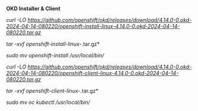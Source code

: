 **OKD Installer & Client**

*curl -LO https://github.com/openshift/okd/releases/download/4.14.0-0.okd-2024-04-14-080220/openshift-install-linux-4.14.0-0.okd-2024-04-14-080220.tar.gz*

*tar -xvf openshift-install-linux-*.tar.gz*

*sudo mv openshift-install /usr/local/bin/*

*curl -LO https://github.com/openshift/okd/releases/download/4.14.0-0.okd-2024-04-14-080220/openshift-client-linux-4.14.0-0.okd-2024-04-14-080220.tar.gz*

*tar -xvf openshift-client-linux-*.tar.gz*

*sudo mv oc kubectl /usr/local/bin/*
